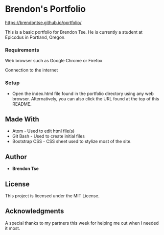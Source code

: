 # Brendon's Portfolio

https://brendontse.github.io/portfolio/

This is a basic portfolio for Brendon Tse. He is currently a student at Epicodus in Portland, Oregon.

### Requirements

Web browser such as Google Chrome or Firefox

Connection to the internet

### Setup

* Open the index.html file found in the portfolio directory using any web browser. Alternatively, you can also click the URL found at the top of this README.

## Made With

* Atom - Used to edit html file(s)
* Git Bash - Used to create initial files
* Bootstrap CSS - CSS sheet used to stylize most of the site.

## Author

* **Brendon Tse**

## License

This project is licensed under the MIT License.

## Acknowledgments

A special thanks to my partners this week for helping me out when I needed it most.
